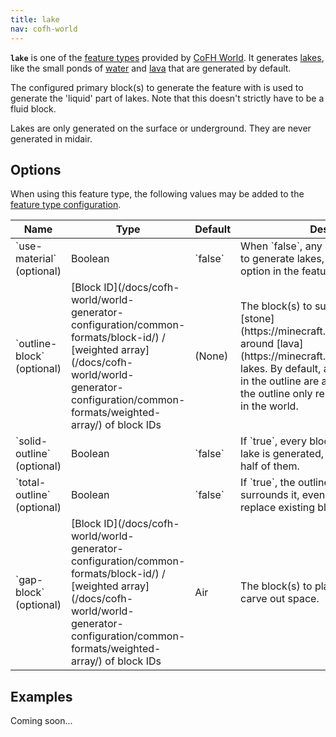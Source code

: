 ```yaml
---
title: lake
nav: cofh-world
---
```


**`lake`** is one of the [feature
types](/docs/cofh-world/world-generator-configuration/feature-types/) provided
by [CoFH World](/docs/cofh-world/). It generates
[lakes](https://minecraft.gamepedia.com/Generated_structures#Lake), like the
small ponds of [water](https://minecraft.gamepedia.com/Water) and
[lava](https://minecraft.gamepedia.com/Lava) that are generated by default.

The configured primary block(s) to generate the feature with is used to generate
the 'liquid' part of lakes. Note that this doesn't strictly have to be a fluid
block.

Lakes are only generated on the surface or underground. They are never generated
in midair.


Options
-------

When using this feature type, the following values may be added to the [feature
type
configuration](/docs/cofh-world/world-generator-configuration/feature-format/#feature-type-configuration).

<div class="uk-overflow-container">
    <table class="uk-table uk-table-striped uk-text-small">
        <thead>
            <tr>
                <th>Name</th>
                <th>Type</th>
                <th>Default</th>
                <th>Description</th>
            </tr>
        </thead>
        <tbody>
            <tr>
                <td markdown="span">`use-material` (optional)</td>
                <td markdown="span">Boolean</td>
                <td markdown="span">`false`</td>
                <td markdown="span">
                    When `false`, any block may be replaced to generate lakes,
                    ignoring the `material` option in the feature type
                    configuration.
                </td>
            </tr>
            <tr>
                <td markdown="span">`outline-block` (optional)</td>
                <td markdown="span">
                    [Block ID](/docs/cofh-world/world-generator-configuration/common-formats/block-id/)
                    /
                    [weighted array](/docs/cofh-world/world-generator-configuration/common-formats/weighted-array/)
                    of block IDs
                </td>
                <td markdown="span">(None)</td>
                <td markdown="span">
                    The block(s) to surround lakes with, like
                    [stone](https://minecraft.gamepedia.com/Stone) around
                    [lava](https://minecraft.gamepedia.com/Lava) lakes. By
                    default, about half of the blocks in the outline are
                    actually generated, and the outline only replaces existing
                    blocks in the world.
                </td>
            </tr>
            <tr>
                <td markdown="span">`solid-outline` (optional)</td>
                <td markdown="span">Boolean</td>
                <td markdown="span">`false`</td>
                <td markdown="span">
                    If `true`, every block in the outline of a lake is
                    generated, instead of only about half of them.
                </td>
            </tr>
            <tr>
                <td markdown="span">`total-outline` (optional)</td>
                <td markdown="span">Boolean</td>
                <td markdown="span">`false`</td>
                <td markdown="span">
                    If `true`, the outline of a lake completely surrounds it,
                    even where it doesn't replace existing blocks in the world.
                </td>
            </tr>
            <tr>
                <td markdown="span">`gap-block` (optional)</td>
                <td markdown="span">
                    [Block ID](/docs/cofh-world/world-generator-configuration/common-formats/block-id/)
                    /
                    [weighted array](/docs/cofh-world/world-generator-configuration/common-formats/weighted-array/)
                    of block IDs
                </td>
                <td markdown="span">Air</td>
                <td markdown="span">
                    The block(s) to place above lakes to carve out space.
                </td>
            </tr>
        </tbody>
    </table>
</div>


Examples
--------

Coming soon...
